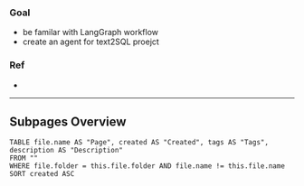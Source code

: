 ### Goal
* be familar with LangGraph workflow
* create an agent for text2SQL proejct
### Ref 
* 


---

## Subpages Overview

```dataview
TABLE file.name AS "Page", created AS "Created", tags AS "Tags", description AS "Description"
FROM ""
WHERE file.folder = this.file.folder AND file.name != this.file.name
SORT created ASC
```
